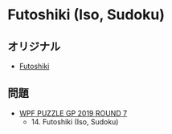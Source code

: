 # Futoshiki (Iso, Sudoku)

## オリジナル
- [Futoshiki](futoshiki.md)

## 問題
- [WPF PUZZLE GP 2019 ROUND 7](../questions/wpfpgp2019-7.md)
	- 14\. Futoshiki (Iso, Sudoku)
